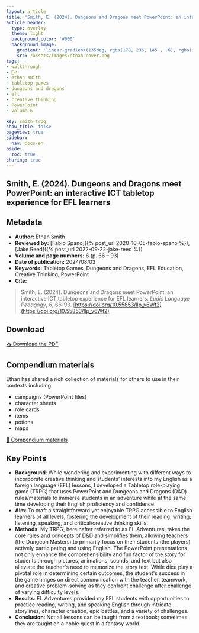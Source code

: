 ```yaml
---
layout: article
title: 'Smith, E. (2024). Dungeons and Dragons meet PowerPoint: an interactive ICT tabletop experience for EFL learners'
article_header:
  type: overlay
  theme: light
  background_color: '#000'
  background_image:
    gradient: 'linear-gradient(135deg, rgba(178, 236, 145 , .6), rgba(147, 81, 182, .6))'
    src: /assets/images/ethan-cover.png
tags:
- walkthrough
- 🚶‍♂️
- ethan smith
- tabletop games
- dungeons and dragons
- efl
- creative thinking 
- PowerPoint
- volume 6

key: smith-trpg
show_title: false
pageview: true
sidebar:
  nav: docs-en
aside:
  toc: true
sharing: true
---
```


<head>
<meta name="citation_title" content="Dungeons and Dragons meet PowerPoint: an interactive ICT tabletop experience for EFL learners">
<meta name="citation_author" content="Smith, Ethan">
<meta name="citation_publication_date" content="2024/08/03">
<meta name="citation_journal_title" content="Ludic Language Pedagogy">
<meta name="citation_volume" content="6">
<meta name="citation_firstpage" content="66">
<meta name="citation_lastpage" content="93">
<meta name="citation_pdf_url" content="https://llpjournal.org/assets/publication-pdfs/smith-d&d-powerpoint.pdf">
</head>


## Smith, E. (2024). Dungeons and Dragons meet PowerPoint: an interactive ICT tabletop experience for EFL learners

<!--more-->

## Metadata

- **Author:** Ethan Smith
- **Reviewed by:** [Fabio Spano]({% post_url 2020-10-05-fabio-spano %}), [Jake Reed]({% post_url 2022-09-22-jake-reed %})
- **Volume and page numbers:** 6 (p. 66 – 93)
- **Date of publication:** 2024/08/03
- **Keywords:** Tabletop Games, Dungeons and Dragons, EFL Education, Creative Thinking, PowerPoint 
- **Cite:** 

> Smith, E. (2024). Dungeons and Dragons meet PowerPoint: an interactive ICT tabletop experience for EFL learners. *Ludic Language Pedagogy*, *6*, 66-93. [https://doi.org/10.55853/llp_v6Wt2](https://doi.org/10.55853/llp_v6Wt2)

## Download

<a class="button button--action button--rounded button--lg" href="/assets/publication-pdfs/smith-d&d-powerpoint.pdf"><i class="fas fa-file-download"></i> 📥 Download the PDF </a>


## Compendium materials

Ethan has shared a rich collection of materials for others to use in their contexts including

- campaigns (PowerPoint files)
- character sheets
- role cards
- items
- potions
- maps

<a class="button button--action button--rounded button--lg" href="https://drive.google.com/drive/folders/1LL4jxVF8fUAtRnUwRMzoj6MbX0GGCPLrFNQiT-t9PjBq8RjNjxuMDkmB0qzTNeOAFVLbqG_W?usp=drive_link"><i class="fas fa-file-download"></i> 📝 Compendium materials </a>

## Key Points

- **Background**: While wondering and experimenting with different ways to incorporate creative thinking and students’ interests into my English as a foreign language (EFL) lessons, I developed a Tabletop role-playing game (TRPG) that uses PowerPoint and Dungeons and Dragons (D&D) rules/materials to immerse students in an adventure while at the same time developing their English proficiency and confidence.
- **Aim**: To craft a straightforward yet enjoyable TRPG accessible to English learners of all levels, fostering the development of their reading, writing, listening, speaking, and critical/creative thinking skills. 
- **Methods**: My TRPG, hereinafter referred to as EL Adventures, takes the core rules and concepts of D&D and simplifies them, allowing teachers (the Dungeon Masters) to primarily focus on their students (the players) actively participating and using English. The PowerPoint presentations not only enhance the comprehensibility and fun factor of the story for students through pictures, animations, sounds, and text but also alleviate the teacher's need to memorize the story text. While dice play a pivotal role in determining certain outcomes, the student's success in the game hinges on direct communication with the teacher, teamwork, and creative problem-solving as they confront challenge after challenge of varying difficulty levels.
- **Results**: EL Adventures provided my EFL students with opportunities to practice reading, writing, and speaking English through intricate storylines, character creation, epic battles, and a variety of challenges.
- **Conclusion**: Not all lessons can be taught from a textbook; sometimes they are taught on a noble quest in a fantasy world. 
